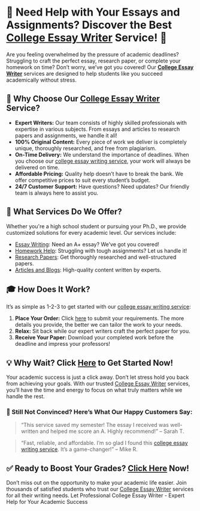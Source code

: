<h1>🚀 Need Help with Your Essays and Assignments? Discover the Best <a href="https://tinyurl.com/topessay?keyword=college+essay+writer">College Essay Writer</a> Service! 📝</h1>

<p>Are you feeling overwhelmed by the pressure of academic deadlines? Struggling to craft the perfect essay, research paper, or complete your homework on time? Don’t worry, we’ve got you covered! Our <strong><a href="https://tinyurl.com/topessay?keyword=college+essay+writer">College Essay Writer</a></strong> services are designed to help students like you succeed academically without stress.</p>

<h2>🌟 Why Choose Our <a href="https://tinyurl.com/topessay?keyword=college+essay+writer">College Essay Writer</a> Service?</h2>

<ul>
  <li><strong>Expert Writers:</strong> Our team consists of highly skilled professionals with expertise in various subjects. From essays and articles to research papers and assignments, we handle it all!</li>
  <li><strong>100% Original Content:</strong> Every piece of work we deliver is completely unique, thoroughly researched, and free from plagiarism.</li>
  <li><strong>On-Time Delivery:</strong> We understand the importance of deadlines. When you choose our <a href="https://tinyurl.com/topessay?keyword=college+essay+writer">college essay writing service</a>, your work will always be delivered on time.</li>
  <li><strong>Affordable Pricing:</strong> Quality help doesn’t have to break the bank. We offer competitive prices to suit every student’s budget.</li>
  <li><strong>24/7 Customer Support:</strong> Have questions? Need updates? Our friendly team is always here to assist you.</li>
</ul>

<h2>📖 What Services Do We Offer?</h2>

<p>Whether you're a high school student or pursuing your Ph.D., we provide customized solutions for every academic level. Our services include:</p>
<ul>
  <li><a href="https://tinyurl.com/topessay?keyword=college+essay+writer">Essay Writing</a>: Need an A+ essay? We’ve got you covered!</li>
  <li><a href="https://tinyurl.com/topessay?keyword=college+essay+writer">Homework Help</a>: Struggling with tough assignments? Let us handle it!</li>
  <li><a href="https://tinyurl.com/topessay?keyword=college+essay+writer">Research Papers</a>: Get thoroughly researched and well-structured papers.</li>
  <li><a href="https://tinyurl.com/topessay?keyword=college+essay+writer">Articles and Blogs</a>: High-quality content written by experts.</li>
</ul>

<h2>🎓 How Does It Work?</h2>

<p>It’s as simple as 1-2-3 to get started with our <a href="https://tinyurl.com/topessay?keyword=college+essay+writer">college essay writing service</a>:</p>
<ol>
  <li><strong>Place Your Order:</strong> Click <a href="https://tinyurl.com/topessay?keyword=college+essay+writer">here</a> to submit your requirements. The more details you provide, the better we can tailor the work to your needs.</li>
  <li><strong>Relax:</strong> Sit back while our expert writers craft the perfect paper for you.</li>
  <li><strong>Receive Your Paper:</strong> Download your completed work before the deadline and impress your professors!</li>
</ol>

<h2>💡 Why Wait? Click <a href="https://tinyurl.com/topessay?keyword=college+essay+writer">Here</a> to Get Started Now!</h2>

<p>Your academic success is just a click away. Don’t let stress hold you back from achieving your goals. With our trusted <a href="https://tinyurl.com/topessay?keyword=college+essay+writer">College Essay Writer</a> services, you’ll have the time and energy to focus on what truly matters while we handle the rest.</p>

<h3>📌 Still Not Convinced? Here’s What Our Happy Customers Say:</h3>

<blockquote>
  <p>“This service saved my semester! The essay I received was well-written and helped me score an A. Highly recommend!” – Sarah T.</p>
</blockquote>
<blockquote>
  <p>“Fast, reliable, and affordable. I’m so glad I found this <a href="https://tinyurl.com/topessay?keyword=college+essay+writer">college essay writing service</a>. It’s a game-changer!” – Mike R.</p>
</blockquote>

<h2>✅ Ready to Boost Your Grades? <a href="https://tinyurl.com/topessay?keyword=college+essay+writer">Click Here</a> Now!</h2>

<p>Don’t miss out on the opportunity to make your academic life easier. Join thousands of satisfied students who trust our <a href="https://tinyurl.com/topessay?keyword=college+essay+writer">College Essay Writer</a> services for all their writing needs. Let
Professional College Essay Writer - Expert Help for Your Academic Success
